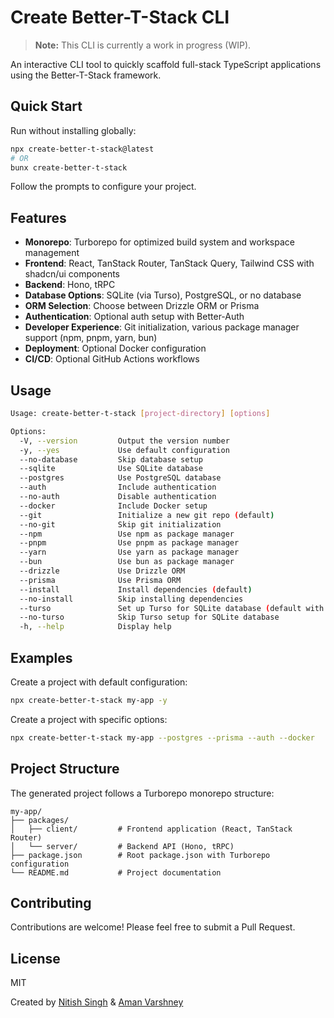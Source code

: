 # Create Better-T-Stack CLI

> **Note:** This CLI is currently a work in progress (WIP).

An interactive CLI tool to quickly scaffold full-stack TypeScript applications using the Better-T-Stack framework.

## Quick Start

Run without installing globally:

```bash
npx create-better-t-stack@latest
# OR
bunx create-better-t-stack
```

Follow the prompts to configure your project.

## Features

- **Monorepo**: Turborepo for optimized build system and workspace management
- **Frontend**: React, TanStack Router, TanStack Query, Tailwind CSS with shadcn/ui components
- **Backend**: Hono, tRPC
- **Database Options**: SQLite (via Turso), PostgreSQL, or no database
- **ORM Selection**: Choose between Drizzle ORM or Prisma
- **Authentication**: Optional auth setup with Better-Auth
- **Developer Experience**: Git initialization, various package manager support (npm, pnpm, yarn, bun)
- **Deployment**: Optional Docker configuration
- **CI/CD**: Optional GitHub Actions workflows

## Usage

```bash
Usage: create-better-t-stack [project-directory] [options]

Options:
  -V, --version         Output the version number
  -y, --yes             Use default configuration
  --no-database         Skip database setup
  --sqlite              Use SQLite database
  --postgres            Use PostgreSQL database
  --auth                Include authentication
  --no-auth             Disable authentication
  --docker              Include Docker setup
  --git                 Initialize a new git repo (default)
  --no-git              Skip git initialization
  --npm                 Use npm as package manager
  --pnpm                Use pnpm as package manager
  --yarn                Use yarn as package manager
  --bun                 Use bun as package manager
  --drizzle             Use Drizzle ORM
  --prisma              Use Prisma ORM
  --install             Install dependencies (default)
  --no-install          Skip installing dependencies
  --turso               Set up Turso for SQLite database (default with sqlite)
  --no-turso            Skip Turso setup for SQLite database
  -h, --help            Display help
```

## Examples

Create a project with default configuration:
```bash
npx create-better-t-stack my-app -y
```

Create a project with specific options:
```bash
npx create-better-t-stack my-app --postgres --prisma --auth --docker
```

## Project Structure

The generated project follows a Turborepo monorepo structure:

```
my-app/
├── packages/
│   ├── client/         # Frontend application (React, TanStack Router)
│   └── server/         # Backend API (Hono, tRPC)
├── package.json        # Root package.json with Turborepo configuration
└── README.md           # Project documentation
```

## Contributing

Contributions are welcome! Please feel free to submit a Pull Request.

## License

MIT

Created by [Nitish Singh](https://github.com/FgrReloaded) & [Aman Varshney](https://github.com/AmanVarshney01)
